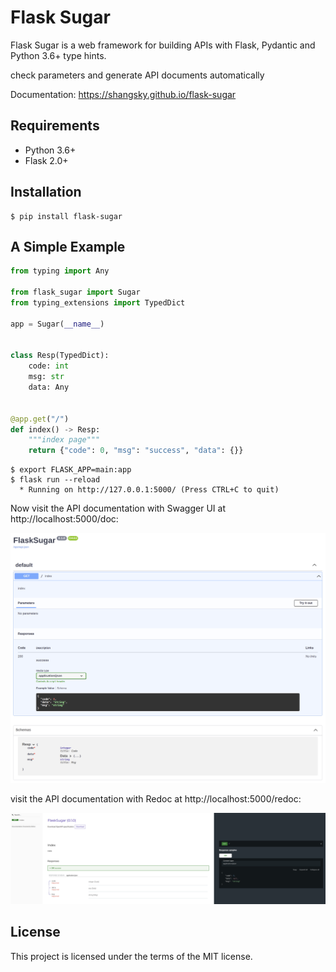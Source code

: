 # Flask Sugar
Flask Sugar is a web framework for building APIs with Flask, Pydantic and Python 3.6+ type hints.

check parameters and generate API documents automatically

Documentation: <https://shangsky.github.io/flask-sugar>


## Requirements

- Python 3.6+
- Flask 2.0+

## Installation

```shell
$ pip install flask-sugar
```

## A Simple Example

```python
from typing import Any

from flask_sugar import Sugar
from typing_extensions import TypedDict

app = Sugar(__name__)


class Resp(TypedDict):
    code: int
    msg: str
    data: Any


@app.get("/")
def index() -> Resp:
    """index page"""
    return {"code": 0, "msg": "success", "data": {}}
```

```shell
$ export FLASK_APP=main:app
$ flask run --reload
  * Running on http://127.0.0.1:5000/ (Press CTRL+C to quit)
```

Now visit the API documentation with Swagger UI at http://localhost:5000/doc:

![](https://github.com/ShangSky/flask-sugar/raw/f776c2783118fb245a01f73835e1ce3fc8150d30/assets/swagger-ui.png)

visit the API documentation with Redoc at http://localhost:5000/redoc:

![](https://github.com/ShangSky/flask-sugar/raw/f776c2783118fb245a01f73835e1ce3fc8150d30/assets/redoc.png)

## License

This project is licensed under the terms of the MIT license.